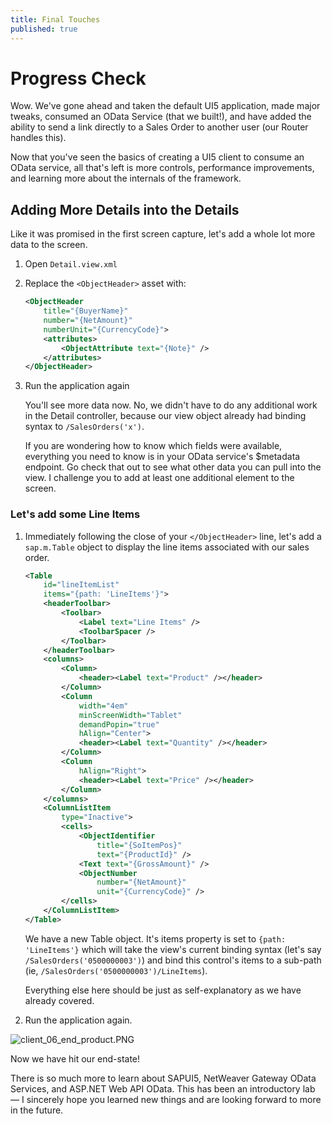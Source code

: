 ```yaml
---
title: Final Touches
published: true
---
```


# Progress Check

Wow. We've gone ahead and taken the default UI5 application, made major tweaks, consumed an OData Service (that we built!), and have added the ability to send a link directly to a Sales Order to another user (our Router handles this).

Now that you've seen the basics of creating a UI5 client to consume an OData service, all that's left is more controls, performance improvements, and learning more about the internals of the framework.

## Adding More Details into the Details

Like it was promised in the first screen capture, let's add a whole lot more data to the screen.

1. Open `Detail.view.xml`
1. Replace the `<ObjectHeader>` asset with:

    ```xml
    <ObjectHeader
        title="{BuyerName}"
        number="{NetAmount}"
        numberUnit="{CurrencyCode}">
        <attributes>
            <ObjectAttribute text="{Note}" />
        </attributes>
    </ObjectHeader>
    ```

1. Run the application again

    You'll see more data now. No, we didn't have to do any additional work in the Detail controller, because our view object already had binding syntax to `/SalesOrders('x')`.

    If you are wondering how to know which fields were available, everything you need to know is in your OData service's $metadata endpoint. Go check that out to see what other data you can pull into the view. I challenge you to add at least one additional element to the screen.

### Let's add some Line Items

1. Immediately following the close of your `</ObjectHeader>` line, let's add a `sap.m.Table` object to display the line items associated with our sales order.

    ```xml
    <Table
        id="lineItemList"
        items="{path: 'LineItems'}">
        <headerToolbar>
            <Toolbar>
                <Label text="Line Items" />
                <ToolbarSpacer />
            </Toolbar>
        </headerToolbar>
        <columns>
            <Column>
                <header><Label text="Product" /></header>
            </Column>
            <Column
                width="4em"
                minScreenWidth="Tablet"
                demandPopin="true"
                hAlign="Center">
                <header><Label text="Quantity" /></header>
            </Column>
            <Column
                hAlign="Right">
                <header><Label text="Price" /></header>
            </Column>
        </columns>
        <ColumnListItem
            type="Inactive">
            <cells>
                <ObjectIdentifier
                    title="{SoItemPos}"
                    text="{ProductId}" />
                <Text text="{GrossAmount}" />
                <ObjectNumber
                    number="{NetAmount}"
                    unit="{CurrencyCode}" />
            </cells>
        </ColumnListItem>
    </Table>
    ```

    We have a new Table object. It's items property is set to `{path: 'LineItems'}` which will take the view's current binding syntax (let's say `/SalesOrders('0500000003')`) and bind this control's items to a sub-path (ie, `/SalesOrders('0500000003')/LineItems`).

    Everything else here should be just as self-explanatory as we have already covered.

1. Run the application again.

![client_06_end_product.PNG]({{site.baseurl}}/img/client_06_end_product.PNG)

Now we have hit our end-state!

There is so much more to learn about SAPUI5, NetWeaver Gateway OData Services, and ASP.NET Web API OData. This has been an introductory lab &mdash; I sincerely hope you learned new things and are looking forward to more in the future.
